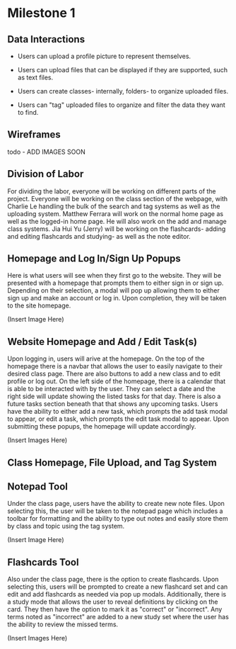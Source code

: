 # Milestone 1

## Data Interactions

* Users can upload a profile picture to represent themselves.

* Users can upload files that can be displayed if they are supported, such as text files.

* Users can create classes- internally, folders- to organize uploaded files.

* Users can "tag" uploaded files to organize and filter the data they want to find.

## Wireframes

todo  - ADD IMAGES SOON

## Division of Labor

For dividing the labor, everyone will be working on different parts of the project. Everyone will be working on the class section of the webpage, with Charlie Le handling the bulk of the search and tag systems as well as the uploading system. Matthew Ferrara will work on the normal home page as well as the logged-in home page. He will also work on the add and manage class systems. Jia Hui Yu (Jerry) will be working on the flashcards- adding and editing flashcards and studying- as well as the note editor.

## Homepage and Log In/Sign Up Popups

Here is what users will see when they first go to the website.  They will be presented with a homepage that prompts them to either sign in or sign up.  Depending on their selection, a modal will pop up allowing them to either sign up and make an account or log in.  Upon completion, they will be taken to the site homepage.

(Insert Image Here)

## Website Homepage and Add / Edit Task(s)

Upon logging in, users will arive at the homepage.  On the top of the homepage there is a navbar that allows the user to easily navigate to their desired class page.  There are also buttons to add a new class and to edit profile or log out.  On the left side of the homepage, there is a calendar that is able to be interacted with by the user.  They can select a date and the right side will update showing the listed tasks for that day.  There is also a future tasks section beneath that that shows any upcoming tasks.  Users have the ability to either add a new task, which prompts the add task modal to appear, or edit a task, which prompts the edit task modal to appear.  Upon submitting these popups, the homepage will update accordingly.

(Insert Images Here)

## Class Homepage, File Upload, and Tag System

## Notepad Tool

Under the class page, users have the ability to create new note files.  Upon selecting this, the user will be taken to the notepad page which includes a toolbar for formatting and the ability to type out notes and easily store them by class and topic using the tag system.

(Insert Image Here)

## Flashcards Tool

Also under the class page, there is the option to create flashcards.  Upon selecting this, users will be prompted to create a new flashcard set and can edit and add flashcards as needed via pop up modals.  Additionally, there is a study mode that allows the user to reveal definitions by clicking on the card.  They then have the option to mark it as "correct" or "incorrect".  Any terms noted as "incorrect" are added to a new study set where the user has the ability to review the missed terms.

(Insert Images Here)